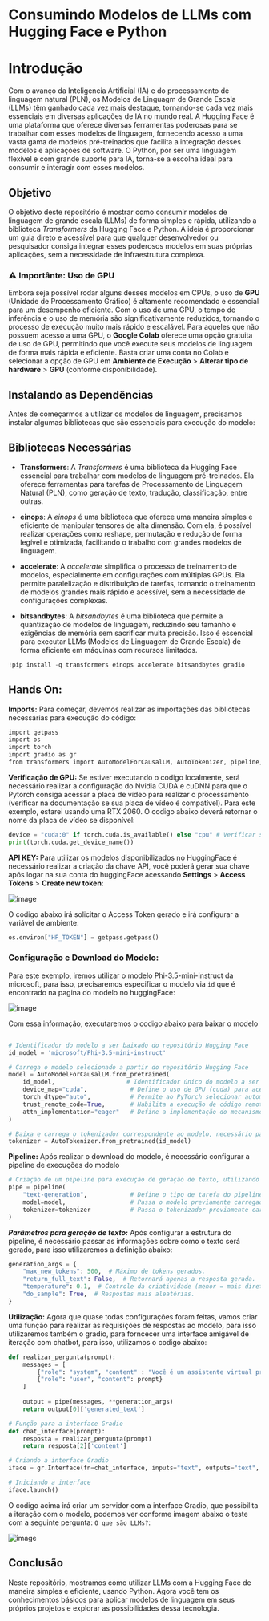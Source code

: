 # Consumindo Modelos de LLMs com Hugging Face e Python

# Introdução
Com o avanço da Inteligencia Artificial (IA) e do processamento de linguagem natural (PLN), os Modelos de Linguagm de Grande Escala (LLMs) têm ganhado cada vez mais destaque, tornando-se cada vez mais essenciais em diversas aplicações de IA no mundo real.
A Hugging Face é uma plataforma que oferece diversas ferramentas poderosas para se trabalhar com esses modelos de linguagem, fornecendo acesso a uma vasta gama de modelos pré-treinados que facilita a integração desses modelos e aplicações de software. O Python, por ser uma linguagem flexível e com grande suporte para IA, torna-se a escolha ideal para consumir e interagir com esses modelos.


## Objetivo
O objetivo deste repositório é mostrar como consumir modelos de linguagem de grande escala (LLMs) de forma simples e rápida, utilizando a biblioteca *Transformers* da Hugging Face e Python. A ideia é proporcionar um guia direto e acessível para que qualquer desenvolvedor ou pesquisador consiga integrar esses poderosos modelos em suas próprias aplicações, sem a necessidade de infraestrutura complexa.

###  ⚠️ Importânte: Uso de GPU
Embora seja possível rodar alguns desses modelos em CPUs, o uso de **GPU** (Unidade de Processamento Gráfico) é altamente recomendado e essencial para um desempenho eficiente. Com o uso de uma GPU, o tempo de inferência e o uso de memória são significativamente reduzidos, tornando o processo de execução muito mais rápido e escalável. Para aqueles que não possuem acesso a uma GPU, o **Google Colab** oferece uma opção gratuita de uso de GPU, permitindo que você execute seus modelos de linguagem de forma mais rápida e eficiente. Basta criar uma conta no Colab e selecionar a opção de GPU em **Ambiente de Execução** > **Alterar tipo de hardware** > **GPU** (conforme disponibilidade).


## Instalando as Dependências
Antes de começarmos a utilizar os modelos de linguagem, precisamos instalar algumas bibliotecas que são essenciais para execução do modelo:

## Bibliotecas Necessárias

- **Transformers**: A *Transformers* é uma biblioteca da Hugging Face essencial para trabalhar com modelos de linguagem pré-treinados. Ela oferece ferramentas para tarefas de Processamento de Linguagem Natural (PLN), como geração de texto, tradução, classificação, entre outras.

- **einops**: A *einops* é uma biblioteca que oferece uma maneira simples e eficiente de manipular tensores de alta dimensão. Com ela, é possível realizar operações como reshape, permutação e redução de forma legível e otimizada, facilitando o trabalho com grandes modelos de linguagem.

- **accelerate**: A *accelerate* simplifica o processo de treinamento de modelos, especialmente em configurações com múltiplas GPUs. Ela permite paralelização e distribuição de tarefas, tornando o treinamento de modelos grandes mais rápido e acessível, sem a necessidade de configurações complexas.

- **bitsandbytes**: A *bitsandbytes* é uma biblioteca que permite a quantização de modelos de linguagem, reduzindo seu tamanho e exigências de memória sem sacrificar muita precisão. Isso é essencial para executar LLMs (Modelos de Linguagem de Grande Escala) de forma eficiente em máquinas com recursos limitados.


```python
!pip install -q transformers einops accelerate bitsandbytes gradio
```

## Hands On:
<b>Imports:</b> Para começar, devemos realizar as importações das bibliotecas necessárias para execução do código:
```bash
import getpass
import os
import torch
import gradio as gr
from transformers import AutoModelForCausalLM, AutoTokenizer, pipeline, BitsAndBytesConfig, pipeline
```

**Verificação de GPU:** Se estiver executando o codigo localmente, será necessário realizar a configuração do Nvidia CUDA e cuDNN para que o Pytorch consiga acessar a placa de vídeo para realizar o processamento (verificar na documentação se sua placa de vídeo é compatível). Para este exemplo, estarei usando uma RTX 2060. O codigo abaixo deverá retornar o nome da placa de vídeo se disponível:
```python
device = "cuda:0" if torch.cuda.is_available() else "cpu" # Verificar se há gpu disponivel
print(torch.cuda.get_device_name())
```

**API KEY:** Para utilizar os modelos disponibilizados no HuggingFace é necessário realizar a criação da chave API, você poderá gerar sua chave após logar na sua conta do huggingFace acessando **Settings** > **Access Tokens** > **Create new token**:

![image](https://github.com/user-attachments/assets/e4674b4f-e475-45de-93d6-d71cefe522b7)

O codigo abaixo irá solicitar o Access Token gerado e irá configurar a variável de ambiente:
```python
os.environ["HF_TOKEN"] = getpass.getpass()
```

### Configuração e Download do Modelo:
Para este exemplo, iremos utilizar o modelo Phi-3.5-mini-instruct da microsoft, para isso, precisaremos especificar o modelo via `id` que é encontrado na pagina do modelo no huggingFace:

![image](https://github.com/user-attachments/assets/8ec17b13-11df-49da-a9ac-d59cfd80dd8c)

Com essa informação, executaremos o codigo abaixo para baixar o modelo
```python

# Identificador do modelo a ser baixado do repositório Hugging Face
id_model = 'microsoft/Phi-3.5-mini-instruct'

# Carrega o modelo selecionado a partir do repositório Hugging Face
model = AutoModelForCausalLM.from_pretrained(
    id_model,                    # Identificador único do modelo a ser baixado
    device_map="cuda",            # Define o uso de GPU (cuda) para aceleração de hardware
    torch_dtype="auto",           # Permite ao PyTorch selecionar automaticamente o tipo de dado (float32 ou float16) com base na disponibilidade de hardware
    trust_remote_code=True,       # Habilita a execução de código remoto, permitindo que o modelo baixe e execute scripts adicionais necessários para o seu funcionamento
    attn_implementation="eager"   # Define a implementação do mecanismo de atenção, sendo "eager" um modo mais simples e direto
)

# Baixa e carrega o tokenizador correspondente ao modelo, necessário para converter texto em tokens e vice-versa
tokenizer = AutoTokenizer.from_pretrained(id_model)

```

**Pipeline:** Após realizar o download do modelo, é necessário configurar a pipeline de execuções do modelo
```python
# Criação de um pipeline para execução de geração de texto, utilizando o modelo e tokenizador definidos anteriormente
pipe = pipeline(
    "text-generation",            # Define o tipo de tarefa do pipeline: "text-generation" (geração de texto)
    model=model,                  # Passa o modelo previamente carregado que será usado para a geração de texto
    tokenizer=tokenizer           # Passa o tokenizador previamente carregado, necessário para converter texto em tokens e vice-versa
)
```

***Parâmetros para geração de texto:*** Após configurar a estrutura do pipeline, é necessário passar as informações sobre como o texto será gerado, para isso utilizaremos a definição abaixo:
```python
generation_args = {
    "max_new_tokens": 500,  # Máximo de tokens gerados.
    "return_full_text": False,  # Retornará apenas a resposta gerada.
    "temperature": 0.1,  # Controle da criatividade (menor = mais direto).
    "do_sample": True,  # Respostas mais aleatórias.
}

```
**Utilização:** Agora que quase todas configurações foram feitas, vamos criar uma função para realizar as requisições de respostas ao modelo, para isso utilizaremos também o gradio, para forncecer uma interface amigável de iteração com chatbot, para isso, utilizamos o codigo abaixo:
```python
def realizar_pergunta(prompt):
    messages = [
        {"role": "system", "content" : "Você é um assistente virtual prestativo. Responda somente em Português."},
        {"role": "user", "content": prompt}
    ]
    
    output = pipe(messages, **generation_args)
    return output[0]['generated_text']

# Função para a interface Gradio
def chat_interface(prompt):
    resposta = realizar_pergunta(prompt)
    return resposta[2]['content']

# Criando a interface Gradio
iface = gr.Interface(fn=chat_interface, inputs="text", outputs="text", live=True, title="Assistente Virtual")

# Iniciando a interface
iface.launch()
```

O codigo acima irá criar um servidor com a interface Gradio, que possibilita a iteração com o modelo, podemos ver conforme imagem abaixo o teste com a seguinte pergunta: `O que são LLMs?`:

![image](https://github.com/user-attachments/assets/ae72ed7f-5e08-4a58-936b-1d72deda91b2)

## Conclusão
Neste repositório, mostramos como utilizar LLMs com a Hugging Face de maneira simples e eficiente, usando Python. Agora você tem os conhecimentos básicos para aplicar modelos de linguagem em seus próprios projetos e explorar as possibilidades dessa tecnologia.
